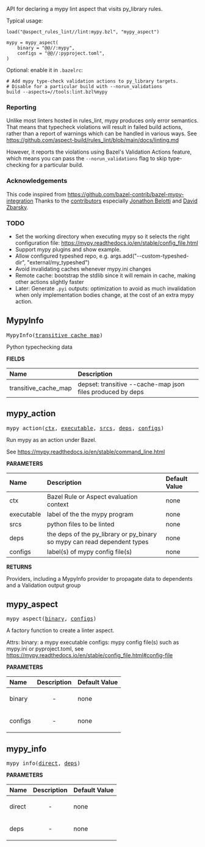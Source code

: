 <!-- Generated with Stardoc: http://skydoc.bazel.build -->

API for declaring a mypy lint aspect that visits py_library rules.

Typical usage:

```
load("@aspect_rules_lint//lint:mypy.bzl", "mypy_aspect")

mypy = mypy_aspect(
    binary = "@@//:mypy",
    configs = "@@//:pyproject.toml",
)
```

Optional: enable it in `.bazelrc`:

```
# Add mypy type-check validation actions to py_library targets.
# Disable for a particular build with --norun_validations
build --aspects=//tools:lint.bzl%mypy
```

### Reporting

Unlike most linters hosted in rules_lint, mypy produces only error semantics.
That means that typecheck violations will result in failed build actions, rather than
a report of warnings which can be handled in various ways.
See https://github.com/aspect-build/rules_lint/blob/main/docs/linting.md

However, it reports the violations using Bazel's Validation Actions feature, which means
you can pass the `--norun_validations` flag to skip type-checking for a particular build.

### Acknowledgements

This code inspired from https://github.com/bazel-contrib/bazel-mypy-integration
Thanks to the [contributors](https://github.com/bazel-contrib/bazel-mypy-integration/graphs/contributors)
especially [Jonathon Belotti](https://github.com/thundergolfer) and [David Zbarsky](https://github.com/dzbarsky).

### TODO

- Set the working directory when executing mypy so it selects the right configuration file:
  https://mypy.readthedocs.io/en/stable/config_file.html
- Support mypy plugins and show example.
- Allow configured typeshed repo, e.g. args.add("--custom-typeshed-dir", "external/my_typeshed")
- Avoid invalidating caches whenever mypy.ini changes
- Remote cache: bootstrap the stdlib since it will remain in cache, making other actions slightly faster
- Later: Generate `.pyi` outputs: optimization to avoid as much invalidation
  when only implementation bodies change, at the cost of an extra mypy action.


<a id="MypyInfo"></a>

## MypyInfo

<pre>
MypyInfo(<a href="#MypyInfo-transitive_cache_map">transitive_cache_map</a>)
</pre>

Python typechecking data

**FIELDS**


| Name  | Description |
| :------------- | :------------- |
| <a id="MypyInfo-transitive_cache_map"></a>transitive_cache_map |  depset: transitive --cache-map json files produced by deps    |


<a id="mypy_action"></a>

## mypy_action

<pre>
mypy_action(<a href="#mypy_action-ctx">ctx</a>, <a href="#mypy_action-executable">executable</a>, <a href="#mypy_action-srcs">srcs</a>, <a href="#mypy_action-deps">deps</a>, <a href="#mypy_action-configs">configs</a>)
</pre>

Run mypy as an action under Bazel.

See https://mypy.readthedocs.io/en/stable/command_line.html


**PARAMETERS**


| Name  | Description | Default Value |
| :------------- | :------------- | :------------- |
| <a id="mypy_action-ctx"></a>ctx |  Bazel Rule or Aspect evaluation context   |  none |
| <a id="mypy_action-executable"></a>executable |  label of the the mypy program   |  none |
| <a id="mypy_action-srcs"></a>srcs |  python files to be linted   |  none |
| <a id="mypy_action-deps"></a>deps |  the deps of the py_library or py_binary so mypy can read dependent types   |  none |
| <a id="mypy_action-configs"></a>configs |  label(s) of mypy config file(s)   |  none |

**RETURNS**

Providers, including a MypyInfo provider to propagate data to dependents and a Validation output group


<a id="mypy_aspect"></a>

## mypy_aspect

<pre>
mypy_aspect(<a href="#mypy_aspect-binary">binary</a>, <a href="#mypy_aspect-configs">configs</a>)
</pre>

A factory function to create a linter aspect.

Attrs:
    binary: a mypy executable
    configs: mypy config file(s) such as mypy.ini or pyproject.toml, see
        https://mypy.readthedocs.io/en/stable/config_file.html#config-file

**PARAMETERS**


| Name  | Description | Default Value |
| :------------- | :------------- | :------------- |
| <a id="mypy_aspect-binary"></a>binary |  <p align="center"> - </p>   |  none |
| <a id="mypy_aspect-configs"></a>configs |  <p align="center"> - </p>   |  none |


<a id="mypy_info"></a>

## mypy_info

<pre>
mypy_info(<a href="#mypy_info-direct">direct</a>, <a href="#mypy_info-deps">deps</a>)
</pre>



**PARAMETERS**


| Name  | Description | Default Value |
| :------------- | :------------- | :------------- |
| <a id="mypy_info-direct"></a>direct |  <p align="center"> - </p>   |  none |
| <a id="mypy_info-deps"></a>deps |  <p align="center"> - </p>   |  none |


